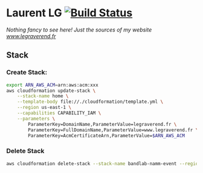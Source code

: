 #  Laurent LG [![Build Status](https://travis-ci.org/laurent-le-graverend/home.svg?branch=master)](https://travis-ci.org/laurent-le-graverend/home)

_Nothing fancy to see here! Just the sources of my website www.legraverend.fr_

## Stack

### Create Stack:

```bash
export ARN_AWS_ACM=arn:aws:acm:xxx
aws cloudformation update-stack \
    --stack-name home \
    --template-body file://./cloudformation/template.yml \
    --region us-east-1 \
    --capabilities CAPABILITY_IAM \
    --parameters \
        ParameterKey=DomainName,ParameterValue=legraverend.fr \
        ParameterKey=FullDomainName,ParameterValue=www.legraverend.fr \
        ParameterKey=AcmCertificateArn,ParameterValue=$ARN_AWS_ACM
```

### Delete Stack

```bash
aws cloudformation delete-stack --stack-name bandlab-namm-event --region us-east-1
```
